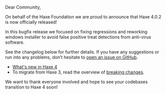 Dear Community,

On behalf of the Haxe Foundation we are proud to announce that Haxe 4.0.2 is now officially released!

In this bugfix release we focused on fixing regressions and reworking windows installer to avoid false positive treat detections from anti-virus software.

See the changelog below for further details. If you have any suggestions or run into any problems, don’t hesitate to [open an issue on GitHub](https://github.com/HaxeFoundation/haxe/issues).

- [What's new in Haxe 4](https://github.com/HaxeFoundation/haxe/wiki/What's-new-in-Haxe-4)
- To migrate from Haxe 3, read the overview of [breaking changes](https://github.com/HaxeFoundation/haxe/wiki/Breaking-changes-in-Haxe-4.0.0).

We want to thank everyone involved and hope to see your codebases transition to Haxe 4 soon!

